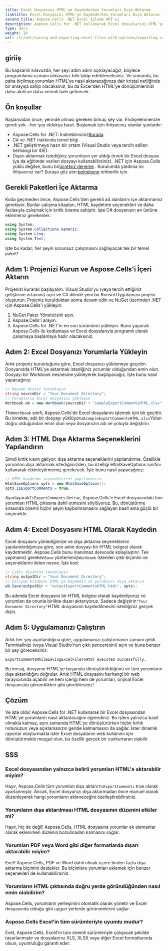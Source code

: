 ```yaml
---
title: Excel Dosyasını HTML'ye Kaydederken Yorumları Dışa Aktarma
linktitle: Excel Dosyasını HTML'ye Kaydederken Yorumları Dışa Aktarma
second_title: Aspose.Cells .NET Excel İşleme API'si
description: Aspose.Cells for .NET kullanarak Excel dosyalarını HTML'ye kaydederken yorumları kolayca nasıl dışa aktaracağınızı öğrenin. Açıklamaları korumak için bu adım adım kılavuzu izleyin.
type: docs
weight: 10
url: /tr/net/saving-and-exporting-excel-files-with-options/exporting-comments/
---
```

## giriiş
Bu kapsamlı kılavuzda, her şeyi adım adım açıklayacağız, böylece programlama uzmanı olmasanız bile takip edebileceksiniz. Ve sonunda, bu paha biçilmez yorumları HTML'ye nasıl aktaracağınıza dair kristal netliğinde bir anlayışa sahip olacaksınız, bu da Excel'den HTML'ye dönüşümlerinizi daha akıllı ve daha verimli hale getirecek.
## Ön koşullar
Başlamadan önce, yerinde olması gereken birkaç şey var. Endişelenmenize gerek yok—her şey oldukça basit. Başlamak için ihtiyacınız olanlar şunlardır:
-  Aspose.Cells for .NET: İndirebilirsiniz[Burada](https://releases.aspose.com/cells/net/).
- C# ve .NET hakkında temel bilgi.
- .NET geliştirmeye hazır bir ortam (Visual Studio veya tercih edilen herhangi bir IDE).
- Dışarı aktarmak istediğiniz yorumların yer aldığı örnek bir Excel dosyası (ya da eğitimde verilen dosyayı kullanabilirsiniz).
 .NET için Aspose.Cells yüklü değilse, bunu bir[ücretsiz deneme](https://releases.aspose.com/) . Kurulumda yardıma mı ihtiyacınız var? Şuraya göz atın:[belgeleme](https://reference.aspose.com/cells/net/) rehberlik için.
## Gerekli Paketleri İçe Aktarma
Koda geçmeden önce, Aspose.Cells'den gerekli ad alanlarını içe aktarmamız gerekiyor. Bunlar çalışma kitapları, HTML kaydetme seçenekleri ve daha fazlasıyla çalışmak için kritik öneme sahiptir. İşte C# dosyanızın en üstüne eklemeniz gerekenler:
```csharp
using System;
using System.Collections.Generic;
using System.Linq;
using System.Text;
```
İşte bu kadar; her şeyin sorunsuz çalışmasını sağlayacak tek bir temel paket!
## Adım 1: Projenizi Kurun ve Aspose.Cells'i İçeri Aktarın
Projenizi kurarak başlayalım. Visual Studio'yu (veya tercih ettiğiniz geliştirme ortamını) açın ve C# dilinde yeni bir Konsol Uygulaması projesi oluşturun. Projeniz kurulduktan sonra devam edin ve NuGet üzerinden .NET için Aspose.Cells'i yükleyin:
1. NuGet Paket Yöneticisini açın.
2. Aspose.Cells'i arayın.
3. Aspose.Cells for .NET'in en son sürümünü yükleyin.
Bunu yaparak Aspose.Cells ile kodlamaya ve Excel dosyalarıyla programlı olarak çalışmaya başlamaya hazır olacaksınız.
## Adım 2: Excel Dosyanızı Yorumlarla Yükleyin
Artık projeniz kurulduğuna göre, Excel dosyanızı yüklemeye geçelim. Dosyanızda HTML'ye aktarmak istediğiniz yorumlar olduğundan emin olun. Dosyayı bir Workbook nesnesine yükleyerek başlayacağız.
İşte bunu nasıl yapacağınız:
```csharp
// Kaynak dizini tanımlayın
string sourceDir = "Your Document Directory";
// Yorumlarla Excel dosyasını yükleyin
Workbook wb = new Workbook(sourceDir + "sampleExportCommentsHTML.xlsx");
```
 The`Workbook` sınıfı, Aspose.Cells'de Excel dosyalarını işlemek için bir geçittir. Bu örnekte, adlı bir dosyayı yüklüyoruz`sampleExportCommentsHTML.xlsx`Yolun doğru olduğundan emin olun veya dosyanızın adı ve yoluyla değiştirin.
## Adım 3: HTML Dışa Aktarma Seçeneklerini Yapılandırın
Şimdi kritik kısım geliyor: dışa aktarma seçeneklerini yapılandırma. Özellikle yorumları dışa aktarmak istediğimizden, bu özelliği HtmlSaveOptions sınıfını kullanarak etkinleştirmemiz gerekecek.
İşte bunu nasıl yapacağınız:
```csharp
// HTML kaydetme seçeneklerini yapılandırın
HtmlSaveOptions opts = new HtmlSaveOptions();
opts.IsExportComments = true;
```
 Ayarlayarak`IsExportComments` ile`true`, Aspose.Cells'e Excel dosyasındaki tüm yorumları HTML çıktısına dahil etmesini söylüyoruz. Bu, dönüştürme sırasında önemli hiçbir şeyin kaybolmamasını sağlayan basit ama güçlü bir seçenektir.
## Adım 4: Excel Dosyasını HTML Olarak Kaydedin
 Excel dosyasını yüklediğimize ve dışa aktarma seçeneklerini yapılandırdığımıza göre, son adım dosyayı bir HTML belgesi olarak kaydetmektir. Aspose.Cells bunu inanılmaz derecede kolaylaştırır. Tek yapmamız gereken`Save` yöntemimiz`Workbook` İstenilen çıktı biçimini ve seçeneklerini ileten nesne.
İşte kod:
```csharp
// Çıktı dizinini tanımlayın
string outputDir = "Your Document Directory";
// Çalışma kitabını HTML'ye kaydedin ve yorumları dışa aktarın
wb.Save(outputDir + "outputExportCommentsHTML.html", opts);
```
 Bu adımda Excel dosyasını bir HTML belgesi olarak kaydediyoruz ve yorumları da onunla birlikte dışarı aktarıyoruz. Sadece değiştirin`"Your Document Directory"`HTML dosyasının kaydedilmesini istediğiniz gerçek dizin.
## Adım 5: Uygulamanızı Çalıştırın
Artık her şey ayarlandığına göre, uygulamanızı çalıştırmanın zamanı geldi. Terminalinizi (veya Visual Studio'nun çıktı penceresini) açın ve buna benzer bir şey göreceksiniz:
```plaintext
ExportCommentsWhileSavingExcelFileToHtml executed successfully.
```
Bu mesaj, dosyanın HTML'ye başarıyla dönüştürüldüğünü ve tüm yorumların dışa aktarıldığını doğrular. Artık HTML dosyasını herhangi bir web tarayıcısında açabilir ve hem içeriği hem de yorumları, orijinal Excel dosyanızda göründükleri gibi görebilirsiniz!
## Çözüm
Ve işte oldu! Aspose.Cells for .NET kullanarak bir Excel dosyasından HTML'ye yorumların nasıl aktarılacağını öğrendiniz. Bu işlem yalnızca basit olmakla kalmaz, aynı zamanda HTML'ye dönüştürürken hiçbir kritik notunuzun veya açıklamanızın geride kalmamasını da sağlar. İster dinamik raporlar oluşturmakla ister Excel dosyalarını web kullanımı için dönüştürmekle meşgul olun, bu özellik gerçek bir cankurtaran olabilir.
## SSS
### Excel dosyasından yalnızca belirli yorumları HTML'e aktarabilir miyim?  
Hayır, Aspose.Cells tüm yorumları dışa aktarır`IsExportComments` true olarak ayarlanmıştır. Ancak, Excel dosyanızı dışa aktarmadan önce manuel olarak düzenleyerek hangi yorumların ekleneceğini özelleştirebilirsiniz.
### Yorumların dışa aktarılması HTML dosyasının düzenini etkiler mi?  
Hayır, hiç de değil! Aspose.Cells, HTML dosyasına yorumlar ek elemanlar olarak eklenirken düzenin bozulmadan kalmasını sağlar.
### Yorumları PDF veya Word gibi diğer formatlarda dışarı aktarabilir miyim?  
Evet! Aspose.Cells, PDF ve Word dahil olmak üzere birden fazla dışa aktarma biçimini destekler. Bu biçimlere yorumları eklemek için benzer seçenekleri de kullanabilirsiniz.
### Yorumların HTML çıktısında doğru yerde göründüğünden nasıl emin olabilirim?  
Aspose.Cells, yorumların yerleşimini otomatik olarak yönetir ve Excel dosyasında olduğu gibi uygun yerlerde görünmelerini sağlar.
### Aspose.Cells Excel'in tüm sürümleriyle uyumlu mudur?  
Evet, Aspose.Cells, Excel'in tüm önemli sürümleriyle çalışacak şekilde tasarlanmıştır ve dosyalarınız XLS, XLSX veya diğer Excel formatlarında olsun, uyumluluğu garanti eder.